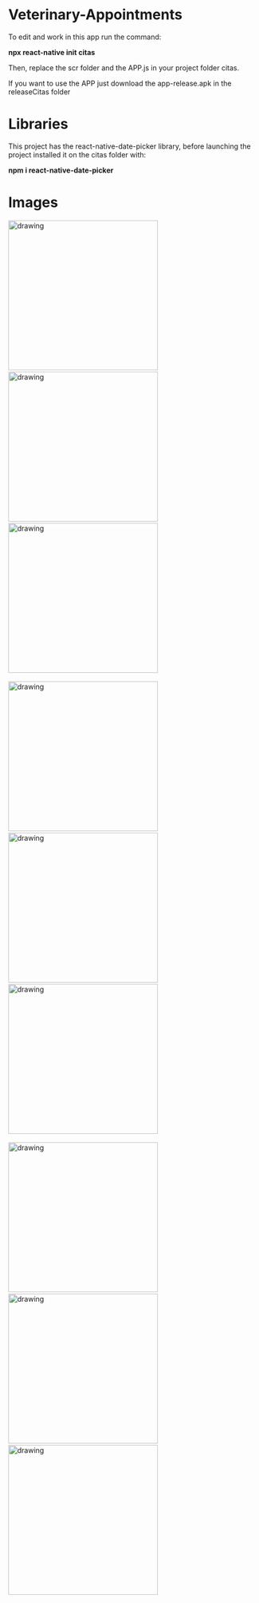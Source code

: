 # Veterinary-Appointments

To edit and work in this app run the command: 

**npx react-native init citas**

Then, replace the scr folder and the APP.js in your project folder citas.

If you want to use the APP just download the app-release.apk in the releaseCitas folder

# Libraries

This project has the react-native-date-picker library, before launching the project installed it on the citas folder with:

**npm i react-native-date-picker**

# Images
 <img src="/src/ImageApp/Screenshot_1666202217.png" alt="drawing" width="300"/> &nbsp;&nbsp;&nbsp;&nbsp; 
 <img src="/src/ImageApp/Screenshot_1666202279.png" alt="drawing" width="300"/> &nbsp;&nbsp;&nbsp;&nbsp; 
 <img src="/src/ImageApp/Screenshot_1666202281.png" alt="drawing" width="300"/> &nbsp;&nbsp;&nbsp;&nbsp;
 
 
 
 <img src="/src/ImageApp/Screenshot_1666202287.png" alt="drawing" width="300"/> &nbsp;&nbsp;&nbsp;&nbsp; 
 <img src="/src/ImageApp/Screenshot_1666202294.png" alt="drawing" width="300"/> &nbsp;&nbsp;&nbsp;&nbsp; 
 <img src="/src/ImageApp/Screenshot_1666202319.png" alt="drawing" width="300"/> &nbsp;&nbsp;&nbsp;&nbsp; 
 
 
 

 <img src="/src/ImageApp/Screenshot_1666202324.png" alt="drawing" width="300"/> &nbsp;&nbsp;&nbsp;&nbsp; 
 <img src="/src/ImageApp/Screenshot_1666202327.png" alt="drawing" width="300"/> &nbsp;&nbsp;&nbsp;&nbsp; 
 <img src="/src/ImageApp/Screenshot_1666202491.png" alt="drawing" width="300"/> &nbsp;&nbsp;&nbsp;&nbsp; 
